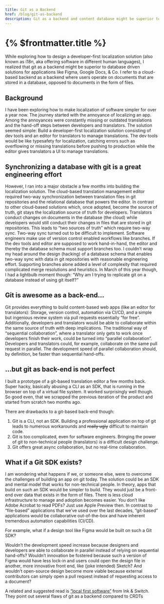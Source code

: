 ```yaml
---
title: Git as a Backend
href: /blog/git-as-backend
description: Git as a backend and content database might be superior to database driven solutions for apps like Figma, Google Docs, & Co.
---
```


# {% $frontmatter.title %}

While exploring how to design a developer-first localization solution (also known as i18n, aka offering software in different human languages), I realized that git as a backend might be superior to database driven solutions for applications like Figma, Google Docs, & Co. I refer to a cloud-based backend as a backend where users operate on documents that are stored in a database, opposed to documents in the form of files.

## Background

I have been exploring how to make localization of software simpler for over a year now. The journey started with the annoyance of localizing an app. Among the annoyances were constantly missing or outdated translations and the hand-off steps between developers and translators. The solution seemed simple: Build a developer-first localization solution consisting of dev tools and an editor for translators to manage translations. The dev tools would be like typesafety for localization, catching errors such as overflowing or missing translations before pushing to production while the editor gives translators a UI to manage translations.

## Synchronizing a database with git is a great engineering effort

However, I ran into a major obstacle a few months into building the localization solution. The cloud-based translation management editor required two-way synchronization between translation files in git repositories and the relational database that powers the editor. In contrast to other cloud-based solutions which, once adopted, become the source of truth, git stays the localization source of truth for developers. Translators conduct changes on documents in the database (the cloud) while developers would still conduct their changes in files that are stored in git repositories. This leads to “two sources of truth” which require two-way sync. Two-way sync turned out to be difficult to implement. Software engineers make use of version control enabled workflows like branches. If the dev tools and editor are supposed to work hand-in-hand, the editor and thereby the database schema must support branches too. I couldn’t wrap my head around the design (hacking) of a database schema that enables two-way sync with data in git repositories with reasonable engineering effort. Supporting branches alone added a level of complexity that required complicated merge resolutions and heuristics. In March of this year though, I had a lightbulb moment though: “Why am I trying to replicate git on a database instead of using git itself?”

## Git is awesome as a back-end…

Git provides everything to build content-based web apps (like an editor for translators): Storage, version control, automation via CI/CD, and a simple but ingenious review system via pull requests essentially “for free”. Additionally, developers and translators would be able to collaborate within the same source of truth with deep implications. The traditional way of “sequential collaboration”, where a translator only gets to work once developers finish their work, could be turned into “parallel collaboration”. Developers and translators could, for example, collaborate on the same pull request in parallel. The development speed of parallel collaboration should, by definition, be faster than sequential hand-offs.

## …but git as back-end is not perfect

I built a prototype of a git-based translation editor a few months back. Super hacky, basically abusing a CLI as an SDK, that is running in the browser on top of a virtual file system. It worked surprisingly well though. So good even, that we scrapped the previous iteration of the product and started from scratch two months ago.

There are drawbacks to a git-based back-end though:

1. Git is a CLI, not an SDK. Building a professional application on top of git leads to numerous workarounds and <s>really ugly</s> difficult to maintain code.
2. Git is too complicated, even for software engineers. Bringing the power of git to non-technical people (translators) is a difficult design challenge.
3. Git offers great async collaboration, but no real-time collaboration.

## What if a Git SDK exists?

I am wondering what happens if we, or someone else, were to overcome the challenges of building an app on git today. The solution could be an SDK and mental model that works for non-technical people. In theory, apps that build on such an SDK would be simpler to build. They would just be a front-end over data that exists in the form of files. There is less cloud infrastructure to manage and adoption becomes easier. You don’t like Adobe Acrobat to read PDFs? Just use Apple Preview then. In contrast to “file-based” applications that we’ve used over the last decades, “git-based” applications would be collaborative out-of-the-box and have inherent tremendous automation capabilities (CI/CD).

For example, what if a design tool like Figma would be built on such a Git SDK?

Wouldn’t the development speed increase because designers and developers are able to collaborate in parallel instead of relying on sequential hand-offs? Wouldn’t innovation be fostered because such a version of Figma would have less lock-in and users could open the design file in another, more innovative front end, like (joke intended) Sketch? And wouldn’t open-source design become more viable because external contributors can simply open a pull request instead of requesting access to a document?

A related and suggested read is [“local first software”](https://www.inkandswitch.com/local-first/) from Ink & Switch. They point out several flaws of git as a backend compared to CRDTs
